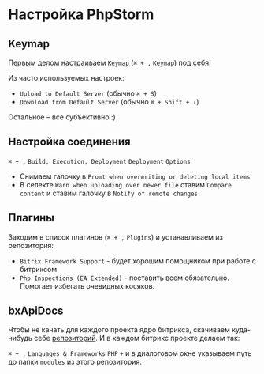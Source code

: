 # Настройка PhpStorm

## Keymap

Первым делом настраиваем ``Keymap`` (````⌘ + ,```` ````Keymap````) под себя:

Из часто используемых настроек:
- ``Upload to Default Server`` (обычно ````⌘ + S````)
- ``Download from Default Server`` (обычно ````⌘ + Shift + ↓````)

Остальное – все субъективно :)

## Настройка соединения
````⌘ + ,```` ````Build, Execution, Deployment```` ````Deployment```` ````Options````
- Снимаем галочку в ``Promt when overwriting or deleting local items``
- В селекте ``Warn when uploading over newer file`` ставим ``Compare content`` и ставим галочку в ``Notify of remote changes``


## Плагины

Заходим в список плагинов (````⌘ + ,```` ````Plugins````) и устанавливаем из репозитория:
- ``Bitrix Framework Support`` - будет хорошим помощником при работе с битриксом 
- ``Php Inspections (EA Extended)`` - поставить всем обязательно. Помогает избегать очевидных косяков.

## bxApiDocs
Чтобы не качать для каждого проекта ядро битрикса, скачиваем куда-нибудь себе [репозиторий](https://github.com/Prominado-ru/bxApiDocs).
И в каждом битрикс проекте делаем так:

````⌘ + ,```` ````Languages & Frameworks```` ````PHP```` ````+```` и в диалоговом окне указываем путь до папки ``modules`` из этого репозитория.
